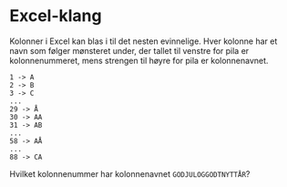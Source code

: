 # Excel-klang

Kolonner i Excel kan blas i til det nesten evinnelige. Hver kolonne har et navn som følger mønsteret under, der tallet til venstre for pila er kolonnenummeret, mens strengen til høyre for pila er kolonnenavnet.

```text
1 -> A
2 -> B
3 -> C
...
29 -> Å
30 -> AA
31 -> AB
...
58 -> AÅ
...
88 -> CA
```

Hvilket kolonnenummer har kolonnenavnet `GODJULOGGODTNYTTÅR`?
